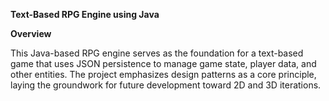 **Text-Based RPG Engine using Java**

**Overview**

This Java-based RPG engine serves as the foundation for a text-based game that uses JSON persistence to manage game state, player data, and other entities. The project emphasizes design patterns as a core principle, laying the groundwork for future development toward 2D and 3D iterations.

